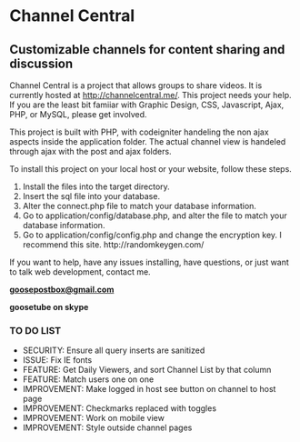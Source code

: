 <h1>Channel Central</h1>

<h2>Customizable channels for content sharing and discussion</h2>

Channel Central is a project that allows groups to share videos. It is currently hosted at http://channelcentral.me/. This project needs your help. If you are the least bit famiiar with Graphic Design, CSS, Javascript, Ajax, PHP, or MySQL, please get involved.

This project is built with PHP, with codeigniter handeling the non ajax aspects inside the application folder. The actual channel view is handeled through ajax with the post and ajax folders.

To install this project on your local host or your website, follow these steps.

<ol>

<li>Install the files into the target directory.</li>

<li>Insert the sql file into your database.</li>

<li>Alter the connect.php file to match your database information.</li>

<li>Go to application/config/database.php, and alter the file to match your database information.</li>

<li>Go to application/config/config.php and change the encryption key. I recommend this site. http://randomkeygen.com/</li>

</ol>

If you want to help, have any issues installing, have questions, or just want to talk web development, contact me.

<strong>goosepostbox@gmail.com</strong>

<strong>goosetube on skype</strong>

<h3>TO DO LIST</h3>

<ul>

<li>SECURITY: Ensure all query inserts are sanitized</li>
<li>ISSUE: Fix IE fonts</li>
<li>FEATURE: Get Daily Viewers, and sort Channel List by that column</li>
<li>FEATURE: Match users one on one</li>
<li>IMPROVEMENT: Make logged in host see button on channel to host page</li>
<li>IMPROVEMENT: Checkmarks replaced with toggles</li>
<li>IMPROVEMENT: Work on mobile view</li>
<li>IMPROVEMENT: Style outside channel pages</li>

</ul>
